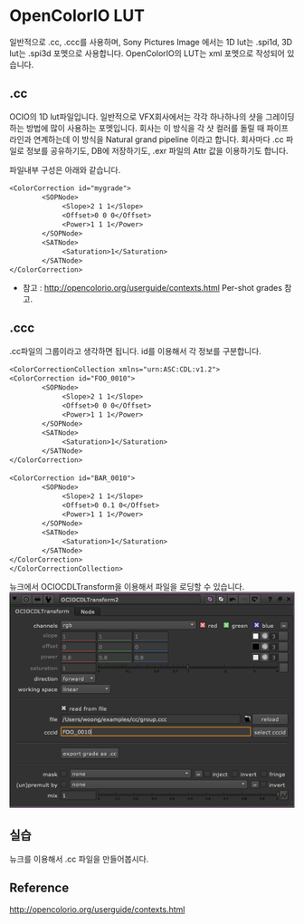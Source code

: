 # OpenColorIO LUT
일반적으로 .cc, .ccc를 사용하며, Sony Pictures Image 에서는 1D lut는 .spi1d, 3D lut는 .spi3d 포멧으로 사용합니다.
OpenColorIO의 LUT는 xml 포멧으로 작성되어 있습니다.

## .cc
OCIO의 1D lut파일입니다.
일반적으로 VFX회사에서는 각각 하나하나의 샷을 그레이딩 하는 방법에 많이 사용하는 포멧입니다.
회사는 이 방식을 각 샷 컬러를 돌릴 때 파이프라인과 연계하는데 이 방식을 Natural grand pipeline 이라고 합니다.
회사마다 .cc 파일로 정보를 공유하기도, DB에 저장하기도, .exr 파일의 Attr 값을 이용하기도 합니다.

파일내부 구성은 아래와 같습니다.
```
<ColorCorrection id="mygrade">
        <SOPNode>
             <Slope>2 1 1</Slope>
             <Offset>0 0 0</Offset>
             <Power>1 1 1</Power>
        </SOPNode>
        <SATNode>
             <Saturation>1</Saturation>
        </SATNode>
</ColorCorrection>
```

- 참고 : http://opencolorio.org/userguide/contexts.html Per-shot grades 참고.

## .ccc
.cc파일의 그룹이라고 생각하면 됩니다. id를 이용해서 각 정보를 구분합니다.

```
<ColorCorrectionCollection xmlns="urn:ASC:CDL:v1.2">
<ColorCorrection id="FOO_0010">
        <SOPNode>
             <Slope>2 1 1</Slope>
             <Offset>0 0 0</Offset>
             <Power>1 1 1</Power>
        </SOPNode>
        <SATNode>
             <Saturation>1</Saturation>
        </SATNode>
</ColorCorrection>

<ColorCorrection id="BAR_0010">
        <SOPNode>
             <Slope>2 1 1</Slope>
             <Offset>0 0.1 0</Offset>
             <Power>1 1 1</Power>
        </SOPNode>
        <SATNode>
             <Saturation>1</Saturation>
        </SATNode>
</ColorCorrection>
</ColorCorrectionCollection>
```

뉴크에서 OCIOCDLTransform을 이용해서 파일을 로딩할 수 있습니다.
![ocio_cdl_transform](../figures/nuke_ocio_cdl_transform.png)


## 실습
뉴크를 이용해서 .cc 파일을 만들어봅시다.

## Reference
http://opencolorio.org/userguide/contexts.html